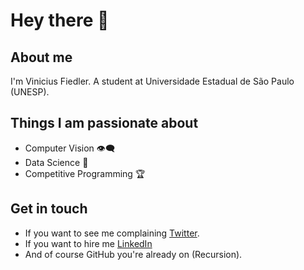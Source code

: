# Hey there :wave:

## About me

I'm Vinicius Fiedler. A student at Universidade Estadual de São Paulo (UNESP).


## Things I am passionate about

- Computer Vision :eye_speech_bubble:	
- Data Science :1234:
- Competitive Programming :trophy:

## Get in touch 

- If you want to see me complaining [Twitter](https://twitter.com/viniFiedler).
- If you want to hire me [LinkedIn](https://www.linkedin.com/in/vinicius-fiedler/)
- And of course GitHub you're already on (Recursion).

